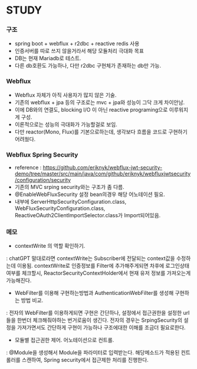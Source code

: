 # STUDY

### 구조
* spring boot + webflux + r2dbc + reactive redis 사용
* 인증서버를 따로 쓰지 않을거라서 해당 모듈처리 극대화 목표
* DB는 현재 Mariadb로 테스트. 
* 다른 db호환도 가능하나, 다만 r2dbc 구현체가 존재하는 db만 가능.

### Webflux
* Webflux 자체가 아직 사용자가 많지 않은 기술.
* 기존의 webflux + jpa 등의 구조로는 mvc + jpa와 성능이 그닥 크게 차이안남.
* 이에 DB와의 연결도, blocking I/O 이 아닌 reactive programing으로 이루워지게 구성.
* 이론적으로는 성능의 극대화가 가능할걸로 보임.
* 다만 reactor(Mono, Flux)를 기본으로하는데, 생각보다 흐름을 코드로 구현하기 어려웠다.

### Webflux Spring Security
* reference : https://github.com/eriknyk/webflux-jwt-security-demo/tree/master/src/main/java/com/github/eriknyk/webfluxjwtsecurity/configuration/security
* 기존의 MVC srping security와는 구조가 좀 다름.
* @EnableWebFluxSecurity 설정 bean의경우 해당 어노테이션 필요.
* 내부에 ServerHttpSecurityConfiguration.class, WebFluxSecurityConfiguration.class, ReactiveOAuth2ClientImportSelector.class가 Import되어있음.

### 메모
* contextWrite 의 역할 확인하기.

: chatGPT 말대로라면 contextWrite는 Subscriber에 전달되는 context값을 수정하는데 이용됨.
contextWrite로 인증정보를 Filter에 추가해주게되면 차후에 로그인상태여부를 체크할시, ReactorSecurityContextHolder에서
현재 유저 정보를 가져오는게 가능해진다.

* WebFilter를 이용해 구현하는방법과 AuthenticationWebFilter를 생성해 구현하는 방법 비교.

: 전자의 WebFilter를 이용하게되면 구현은 간단하나, 설정에서 접근권한을 설정한 url들을 한번더
체크해줘야하는 번거로움이 생긴다. 전자의 경우는 SrpingSecurity의 설정을 가져가면서도 간단하게 구현이
가능하나 구조에대한 이해를 조금더 필요로한다.


* 모듈별 접근권한 제어. 어노테이션으로 컨트롤.

:  @Module을 생성해서 Module을 파라미터로 입력받는다. 해당메소드가 적용된 컨트롤러를 스캔하여,
Spring security에서 접근제한 처리를 진행한다.